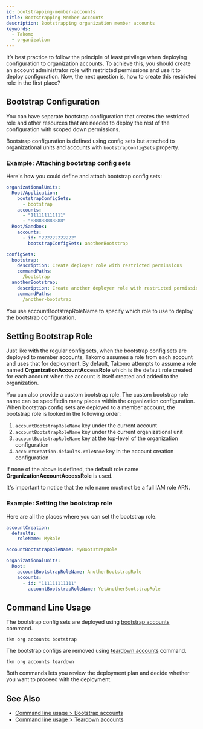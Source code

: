 ```yaml
---
id: bootstrapping-member-accounts
title: Bootstrapping Member Accounts
description: Bootstrapping organization member accounts
keywords:
  - Takomo
  - organization
---
```


It’s best practice to follow the principle of least privilege when deploying configuration to organization accounts. To achieve this, you should create an account administrator role with restricted permissions and use it to deploy configuration. Now, the next question is, how to create this restricted role in the first place?

## Bootstrap Configuration

You can have separate bootstrap configuration that creates the restricted role and other resources that are needed to deploy the rest of the configuration with scoped down permissions.
 
Bootstrap configuration is defined using config sets but attached to organizational units and accounts with `bootstrapConfigSets` property. 

### Example: Attaching bootstrap config sets

Here's how you could define and attach bootstrap config sets:

```yaml title="organization.yml"
organizationalUnits:
  Root/Application:
    bootstrapConfigSets:
      - bootstrap
    accounts:
      - "111111111111"
      - "888888888888"
  Root/Sandbox:
    accounts:
      - id: "222222222222"
        bootstrapConfigSets: anotherBootstrap

configSets:
  bootstrap:
    description: Create deployer role with restricted permissions
    commandPaths:
      /bootstrap
  anotherBootstrap:
    description: Create another deployer role with restricted permissions
    commandPaths:
      /another-bootstrap
```

You use accountBootstrapRoleName to specify which role to use to deploy the bootstrap configuration.


## Setting Bootstrap Role

Just like with the regular config sets, when the bootstrap config sets are deployed to member accounts, Takomo assumes a role from each account and uses that for deployment. By default, Takomo attempts to assume a role named **OrganizationAccountAccessRole** which is the default role created for each account when the account is itself created and added to the organization.

You can also provide a custom bootstrap role. The custom bootstrap role name can be specifiedin many places within the organization configuration. When bootstrap config sets are deployed to a member account, the bootstrap role is looked in the following order:

1. `accountBootstrapRoleName` key under the current account
2. `accountBootstrapRoleName` key under the current organizational unit
3. `accountBootstrapRoleName` key at the top-level of the organization configuration
4. `accountCreation.defaults.roleName` key in the account creation configuration 

If none of the above is defined, the default role name **OrganizationAccountAccessRole** is used.

It's important to notice that the role name must not be a full IAM role ARN.

### Example: Setting the bootstrap role

Here are all the places where you can set the bootstrap role.

```yaml title="organization.yml"
accountCreation:
  defaults:
    roleName: MyRole

accountBootstrapRoleName: MyBootstrapRole

organizationalUnits:
  Root:
    accountBootstrapRoleName: AnotherBootstrapRole
    accounts:
      - id: "111111111111"
        accountBootstrapRoleName: YetAnotherBootstrapRole
```

## Command Line Usage

The bootstrap config sets are deployed using [bootstrap accounts](/docs/command-line-usage/organization-accounts#bootstrap-accounts) command.

```
tkm org accounts bootstrap
```

The bootstrap configs are removed using [teardown accounts](/docs/command-line-usage/organization-accounts#tear-down-accounts) command.

```
tkm org accounts teardown
```

Both commands lets you review the deployment plan and decide whether you want to proceed with the deployment.

## See Also

- [Command line usage > Bootstrap accounts](/docs/command-line-usage/organization-accounts#bootstrap-accounts)
- [Command line usage > Teardown accounts](/docs/command-line-usage/organization-accounts#teardown-accounts)
